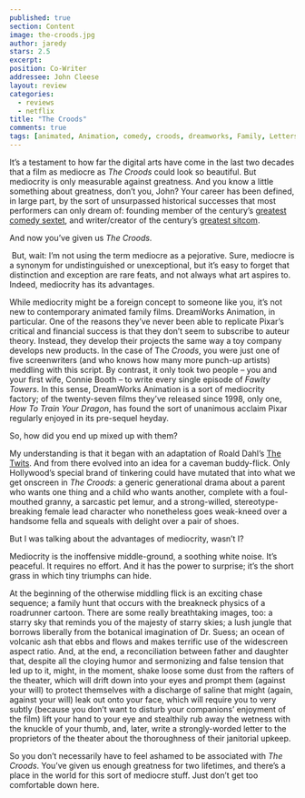 ```yaml
---
published: true
section: Content
image: the-croods.jpg
author: jaredy
stars: 2.5
excerpt: 
position: Co-Writer
addressee: John Cleese
layout: review
categories: 
  - reviews
  - netflix
title: "The Croods"
comments: true
tags: [animated, Animation, comedy, croods, dreamworks, Family, Letters, nicolas cage, Oscars 2014, Ryan Reynolds]
---
```

<p>It&rsquo;s a testament to how far the digital arts have come in the last two decades that a film as mediocre as <em>The Croods </em>could look so beautiful. But mediocrity is only measurable against greatness. And you know a little something about greatness, don&rsquo;t you, John? Your career has been defined, in large part, by the sort of unsurpassed historical successes that most performers can only dream of: founding member of the century&rsquo;s <a href="http://www.youtube.com/watch?v=B3KBuQHHKx0">greatest comedy sextet</a>, and writer/creator of the century&rsquo;s <a href="http://www.youtube.com/watch?v=UFANp8PwPko">greatest sitcom</a>.</p>
<p>And now you&rsquo;ve given us <em>The Croods.</em></p>
<p>&nbsp;But, wait: I&rsquo;m not using the term mediocre as a pejorative. Sure, mediocre is a synonym for undistinguished or unexceptional, but it&rsquo;s easy to forget that distinction and exception are rare feats, and not always what art aspires to. Indeed, mediocrity has its advantages.</p>
<p>While mediocrity might be a foreign concept to someone like you, it&rsquo;s not new to contemporary animated family films. DreamWorks Animation, in particular. One of the reasons they&rsquo;ve never been able to replicate Pixar&rsquo;s critical and financial success is that they don&rsquo;t seem to subscribe to auteur theory. Instead, they develop their projects the same way a toy company develops new products. In the case of The <em>Croods</em>, you were just one of five screenwriters (and who knows how many more punch-up artists) meddling with this script. By contrast, it only took two people &ndash; you and your first wife, Connie Booth &ndash; to write every single episode of <em>Fawlty Towers</em>. In this sense, DreamWorks Animation is a sort of mediocrity factory; of the twenty-seven films they&rsquo;ve released since 1998, only one, <em>How To Train Your Dragon</em>, has found the sort of unanimous acclaim Pixar regularly enjoyed in its pre-sequel heyday.</p>
<p>So, how did you end up mixed up with them?</p>
<p>My understanding is that it began with an adaptation of Roald Dahl&rsquo;s <a href="http://en.wikipedia.org/wiki/The_Twits">The Twits</a>. And from there evolved into an idea for a caveman buddy-flick. Only Hollywood&rsquo;s special brand of tinkering could have mutated that into what we get onscreen in <em>The Croods</em>: a generic generational drama about a parent who wants one thing and a child who wants another, complete with a foul-mouthed granny, a sarcastic pet lemur, and a strong-willed, stereotype-breaking female lead character who nonetheless goes weak-kneed over a handsome fella and squeals with delight over a pair of shoes.</p>
<p>But I was talking about the advantages of mediocrity, wasn&rsquo;t I?</p>
<p>Mediocrity is the inoffensive middle-ground, a soothing white noise. It&rsquo;s peaceful. It requires no effort. And it has the power to surprise; it&rsquo;s the short grass in which tiny triumphs can hide.</p>
<p>At the beginning of the otherwise middling flick is an exciting chase sequence; a family hunt that occurs with the breakneck physics of a roadrunner cartoon. There are some really breathtaking images, too: a starry sky that reminds you of the majesty of starry skies; a lush jungle that borrows liberally from the botanical imagination of Dr. Suess; an ocean of volcanic ash that ebbs and flows and makes terrific use of the widescreen aspect ratio. And, at the end, a reconciliation between father and daughter that, despite all the cloying humor and sermonizing and false tension that led up to it, might, in the moment, shake loose some dust from the rafters of the theater, which will drift down into your eyes and prompt them (against your will) to protect themselves with a discharge of saline that might (again, against your will) leak out onto your face, which will require you to very subtly (because you don&rsquo;t want to disturb your companions&rsquo; enjoyment of the film) lift your hand to your eye and stealthily rub away the wetness with the knuckle of your thumb, and, later, write a strongly-worded letter to the proprietors of the theater about the thoroughness of their janitorial upkeep.</p>
<p>So you don&rsquo;t necessarily have to feel ashamed to be associated with <em>The Croods</em>. You&rsquo;ve given us enough greatness for two lifetimes, and there&rsquo;s a place in the world for this sort of mediocre stuff. Just don&rsquo;t get too comfortable down here.</p>
